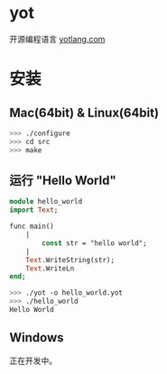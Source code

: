 # yot

开源编程语言
[yotlang.com](http://yotlang.com)


安装
============

Mac(64bit) & Linux(64bit)
-----

```bash
>>> ./configure
>>> cd src
>>> make
```

运行 "Hello World"
-----

```pascal
module hello_world
import Text;

func main()
    |
        const str = "hello world";
    |
    Text.WriteString(str);
    Text.WriteLn
end;
```

```bash
>>> ./yot -o hello_world.yot
>>> ./hello_world
Hello World
```


Windows
-----

正在开发中。
